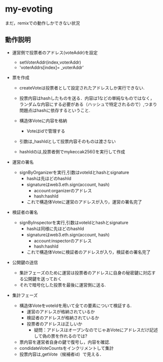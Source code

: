 # my-evoting
まだ，remixでの動作しかできない状況

## 動作説明

- 運営側で投票者のアドレス(voteAddr)を設定
  - setVoterAddr(index,voterAddr)
  - 'voterAddrs[index]= _voterAddr' 

- 票を作成
  - createVoteは投票者として設定されたアドレスしか実行できない.
  - 投票内容はhashしたものを送る．内容は1などの単純なものではなく，ランダムな内容にする必要がある（ハッシュで特定されるので）,つまり問題点はhashに依存するということ.
  
  - 構造体Voteに内容を格納
    - Voteはidで管理する
  - 引数は_hashIdとして投票内容そのものは渡さない
  - hashIdのは,投票者側でmykeccak256()を実行して作成
  
- 運営の署名
  - signByOrganizerを実行,引数はvoteIdとhashとsignature
    - hashは先ほどのhashId
    - signatureはweb3.eth.sign(account, hash)
      - account:organizerのアドレス
      - hash:hashId
    - これで構造体Voteに運営のアドレスが入り，運営の署名完了
    
- 検証者の署名
  - signByInspectorを実行,引数はvoteIdとhashとsignature
    - hashは同様に先ほどのhashId
    - signatureはweb3.eth.sign(account, hash)
      - account:inspectorのアドレス
      - hash:hashId
    - これで構造体Voteに検証者のアドレスが入り，検証者の署名完了
  
- 公開鍵の送信
  - 集計フェーズのために運営は投票者のアドレスに自身の秘密鍵に対応する公開鍵を送っておく
  - それで暗号化した投票を最後に運営側に送る.
  
- 集計フェーズ
  - 構造体VoteをvoteIdを用いて全ての要素について検証する.
    - 運営のアドレスが格納されているか
    - 検証者のアドレスが格納されているか
    - 投票者のアドレスは正しいか
      - 疑問：アドレスはオープンなのでじゃあVoteにアドレスだけ記述して偽の票を作れるのでは?
  - 票内容を運営者自身の鍵で復号し，内容を確認.
  - condidateVoteCountsをインクリメントして集計
  - 投票内容は,getVote（候補者id）で見える．
    
    
    
    
